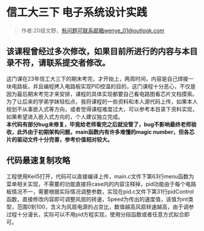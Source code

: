 # 信工大三下 电子系统设计实践

>作者:20级文野，有问题可联系邮箱wenye_01@outlook.com

## **该课程曾经过多次修改，如果目前所进行的内容与本目录不符，请联系提交者修改。**

这门课在23年信工大三下的期末考完，才开始上，两周时间，内容是自己焊接一块电路板，并且编程拷入电路板实现PID控温的目的，这门课程十分恶心，不仅是因为最后期末考完才来安排，课程的具体实现都要自己看电路图看芯片文档摸索。  
为了让后来的学弟学妹轻松点，我将课程的一些资料和本人源代码上传，如果本人规划不从事嵌入式等方向，或者觉得课程难度过大，可以参考本目录下资料实现，如果希望进入嵌入式方向的，个人建议独立完成。  
**本代码有部分bug未修复，毕竟给老师看完之后就没管了，bug不影响最终老师验收，此外由于初期架构问题，main函数内有许多难懂的magic number，但各芯片的驱动文件十分完善，参考价值相对较大。**

## 代码最速复制攻略
工程使用Keil5打开，代码可以直接编译上传，main.c文件下第63行menu函数为菜单相关实现，不需要的功能直接将case内的内容注释掉，pid功能由于每个电路板情况不一，需要根据实际情况调整参数，实现在pid.c文件下第31行pidControl函数，直接修改内容即可调整风扇的转速，Speed为传出的速度值，该值为int类型，范围0到100，含义为风扇电源的占空比，数值越高风扇转速越高，由于调参过程十分漫长，实际可以不用pid方程实现，使用分段函数或者任意方式拟合即可。